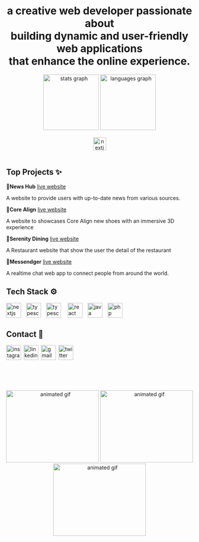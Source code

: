 <h1 align="center">
a creative web developer passionate about</br>building dynamic and user-friendly web applications</br>that enhance the online experience.
</h1>

<div align="center">
  <img src="https://github-readme-stats.vercel.app/api?username=adlihidayat&hide_title=false&hide_rank=false&show_icons=true&include_all_commits=true&count_private=true&disable_animations=false&theme=dracula&locale=en&hide_border=false&order=1" height="150" alt="stats graph"  />
  <img src="https://github-readme-stats.vercel.app/api/top-langs?username=adlihidayat&locale=en&hide_title=false&layout=compact&card_width=320&langs_count=5&theme=dracula&hide_border=false&order=2" height="150" alt="languages graph"  />
</div>
</br>
<div align="center"><a href="https://dhiya-adli.vercel.app" ><img src="https://i.ibb.co.com/XJWGTsQ/Group-1-3.png" height="35" alt="nextjs logo" /></a></div>
</br>
<h2>Top Projects ✨</h2>
<div><b>📰News Hub</b> <a href="">live website</a></div>
<p>A website to provide users with up-to-date news from various sources.</p>
<div><b>👟Core Align</b> <a href="">live website</a></div>
<p>A website to showcases Core Align new shoes with an immersive 3D experience</p>
<div><b>🍗Serenity Dining</b> <a href="">live website</a></div>
<p>A Restaurant website that show the user the detail of the restaurant</p>
<div><b>💬Messendger</b> <a href="">live website</a></div>
<p></pA>A realtime chat web app to connect people from around the world.</p>

<h2>Tech Stack ⚙️</h2>
<div align="left">
<img src="https://cdn.jsdelivr.net/gh/devicons/devicon/icons/nextjs/nextjs-original.svg" height="40" alt="nextjs logo"  />&emsp;<img src="https://cdn.jsdelivr.net/gh/devicons/devicon/icons/typescript/typescript-original.svg" height="40" alt="typescript logo"  />&emsp;<img src="https://i.ibb.co.com/gz1DcYW/javascript-155-svgrepo-com.png" height="40" alt="typescript logo"  /> &emsp;<img src="https://i.ibb.co.com/rmrSZqv/react-logo-programming-svgrepo-com.png" height="40" alt="react logo"  />&emsp;<img src="https://i.ibb.co.com/Sd4rrS5/java-svgrepo-com-1.png" height="40" alt="java logo"  />&emsp;<img src="https://i.ibb.co.com/RzM3mx8/php01-svgrepo-com.png" height="40" alt="php logo"  />
</div>

<h2>Contact 🤝</h2>
<div align="left">
<a href="https://www.instagram.com/adlihdyt/"><img src="https://i.ibb.co.com/TrxY0G9/instagram-svgrepo-com.png" height="40" alt="instagram logo" /></a>&ensp;<a href="https://www.linkedin.com/in/dhiya-adli-hidayat/"><img src="https://i.ibb.co.com/X7vxZLk/linkedin-svgrepo-com.png" height="40" alt="linkedin logo" /></a>&ensp;<a href="mailto:adlihidayat30@gmail.com"><img src="https://i.ibb.co.com/sqvHSJX/google-svgrepo-com.png" height="40" alt="gmail logo" /></a>&ensp;<a href="https://x.com/DhiyaAdli17"><img src="https://i.ibb.co.com/ncBqn0M/twitter-svgrepo-com.png" height="40" alt="twitter logo"/></a>
</div>

</br></br></br>

<div align="center">
  <img src="https://media3.giphy.com/media/v1.Y2lkPTc5MGI3NjExaDRnaHJkdjZ4Y3E2M2ZmYWJheXR2NG9meW1sZ3k4MWg5Zmsza2Y1MCZlcD12MV9pbnRlcm5hbF9naWZfYnlfaWQmY3Q9Zw/vBTxCPUwfC6ddBsTbs/giphy.webp" alt="animated gif" width="250" height="195"/>
  <img src="https://media.giphy.com/media/v1.Y2lkPTc5MGI3NjExbjhoM3JhbGl1emY2eHZ2MG5yYmdzNzVuZTZiOHdyZ2tldGw3ZDZjNiZlcD12MV9naWZzX3NlYXJjaCZjdD1n/GeimqsH0TLDt4tScGw/giphy.gif" alt="animated gif" width="250" height="195"/>
  <img src="https://media3.giphy.com/media/v1.Y2lkPTc5MGI3NjExajNrcHZtdXh5Ync4MmZ4dGlxbGdndTV4YXYwMmF0bGR0dmp2Ynd6eSZlcD12MV9pbnRlcm5hbF9naWZfYnlfaWQmY3Q9Zw/eTIeuoBDbkxjloM5yV/giphy.webp" alt="animated gif" width="250" height="195"/>
</div>

